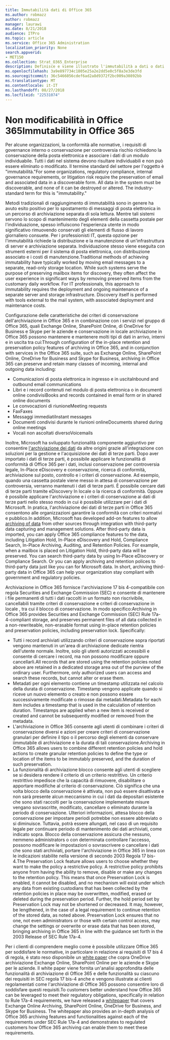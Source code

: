 ```yaml
---
title: Immutabilità dati di Office 365
ms.author: robmazz
author: robmazz
manager: laurawi
ms.date: 8/21/2018
audience: ITPro
ms.topic: article
ms.service: Office 365 Administration
localization_priority: None
search.appverid:
- MET150
ms.collection: Strat_O365_Enterprise
description: Definisce e viene illustrato l'immutabilità a dati o dati che devono essere individuabili e non può essere eliminato o modificato.
ms.openlocfilehash: 3a9e897734c1805e25a2e2dd5e0c5f8a3e3de3fd
ms.sourcegitcommit: 36c5466056cdef6ad2a8d9372f2bc009a30892bb
ms.translationtype: MT
ms.contentlocale: it-IT
ms.lasthandoff: 08/27/2018
ms.locfileid: "22531074"
---
```

# <a name="immutability-in-office-365"></a><span data-ttu-id="06ee4-103">Non modificabilità in Office 365</span><span class="sxs-lookup"><span data-stu-id="06ee4-103">Immutability in Office 365</span></span>
<span data-ttu-id="06ee4-p101">Per alcune organizzazioni, la conformità alle normative, i requisiti di governance interno o conservazione per controversia rischio richiedono la conservazione della posta elettronica e associare i dati di un modulo individuabile. Tutti i dati nel sistema devono risultare individuabili e non può essere eliminato o modificato. Il termine standard del settore per l'oggetto è "immutabilità."</span><span class="sxs-lookup"><span data-stu-id="06ee4-p101">For some organizations, regulatory compliance, internal governance requirements, or litigation risk require the preservation of email and associated data in a discoverable form. All data in the system must be discoverable, and none of it can be destroyed or altered. The industry-standard term for this is "immutability."</span></span> 

<span data-ttu-id="06ee4-p102">Metodi tradizionali di raggiungimento di immutabilità sono in genere ha avuto esito positivo per lo spostamento di messaggi di posta elettronica in un percorso di archiviazione separata di sola lettura. Mentre tali sistemi servono lo scopo di mantenimento degli elementi della cassetta postale per l'individuazione, spesso influiscono l'esperienza utente in modo significativo rimuovendo conservati gli elementi di flusso di lavoro giornaliero consuete. Per i professionisti IT, questa opzione per l'immutabilità richiede la distribuzione e la manutenzione di un'infrastruttura di server e archiviazione separata. Individuazione stesso viene eseguita con strumenti esterni per il sistema di posta elettronica, con distribuzione associato e i costi di manutenzione.</span><span class="sxs-lookup"><span data-stu-id="06ee4-p102">Traditional methods of achieving immutability have typically worked by moving email messages to a separate, read-only storage location. While such systems serve the purpose of preserving mailbox items for discovery, they often affect the user experience in significant ways by removing preserved items from the customary daily workflow. For IT professionals, this approach to immutability requires the deployment and ongoing maintenance of a separate server and storage infrastructure. Discovery itself is performed with tools external to the mail system, with associated deployment and maintenance costs.</span></span>

<span data-ttu-id="06ee4-111">Configurazione delle caratteristiche dei criteri di conservazione dell'archiviazione in Office 365 e in combinazione con i servizi nel gruppo di Office 365, quali Exchange Online, SharePoint Online, di OneDrive for Business e Skype per le aziende e conservazione in locale archiviazione in Office 365 possono mantenere e mantenere molti tipi di dati in arrivo, interni e in uscita tra cui:</span><span class="sxs-lookup"><span data-stu-id="06ee4-111">Through configuration of the in-place retention and preservation policy features of archiving in Office 365, and in conjunction with services in the Office 365 suite, such as Exchange Online, SharePoint Online, OneDrive for Business and Skype for Business, archiving in Office 365 can preserve and retain many classes of incoming, internal and outgoing data including:</span></span>
- <span data-ttu-id="06ee4-112">Comunicazioni di posta elettronica in ingresso e in uscita</span><span class="sxs-lookup"><span data-stu-id="06ee4-112">Inbound and outbound email communications</span></span>
- <span data-ttu-id="06ee4-113">Libri e i record contenuti nel modulo di posta elettronica o in documenti online condivisi</span><span class="sxs-lookup"><span data-stu-id="06ee4-113">Books and records contained in email form or in shared online documents</span></span>
- <span data-ttu-id="06ee4-114">Le convocazioni di riunione</span><span class="sxs-lookup"><span data-stu-id="06ee4-114">Meeting requests</span></span>
- <span data-ttu-id="06ee4-115">Fax</span><span class="sxs-lookup"><span data-stu-id="06ee4-115">Faxes</span></span>
- <span data-ttu-id="06ee4-116">Messaggi immediati</span><span class="sxs-lookup"><span data-stu-id="06ee4-116">Instant messages</span></span>
- <span data-ttu-id="06ee4-117">Documenti condivisi durante le riunioni online</span><span class="sxs-lookup"><span data-stu-id="06ee4-117">Documents shared during online meetings</span></span>
- <span data-ttu-id="06ee4-118">Vocali non ascoltati diverso</span><span class="sxs-lookup"><span data-stu-id="06ee4-118">Voicemails</span></span>

<span data-ttu-id="06ee4-p103">Inoltre, Microsoft ha sviluppato funzionalità componente aggiuntivo per consentire [l'archiviazione dei dati](https://support.office.com/article/Archiving-third-party-data-in-Office-365-0ce338d5-3666-4a18-86ab-c6910ff408cc) da altre origini grazie all'integrazione con soluzioni per la gestione e l'acquisizione dei dati di terze parti. Dopo aver importato i dati di terze parti, è possibile applicare le funzionalità di conformità di Office 365 per i dati, inclusi conservazione per controversia legale, In-Place eDiscovery e conservazione, ricerca di conformità, archiviazione sul posto, controllo e i criteri di conservazione. Ad esempio, quando una cassetta postale viene messo in attesa di conservazione per controversia, verranno mantenuti i dati di terze parti. È possibile cercare dati di terze parti tramite eDiscovery In locale o la ricerca di conformità. Oppure è possibile applicare l'archiviazione e i criteri di conservazione ai dati di terze parti nello stesso modo in cui è possibile utilizzare per i dati di Microsoft. In pratica, l'archiviazione dei dati di terze parti in Office 365 consentono alle organizzazioni garantire la conformità con criteri normativi e pubblico.</span><span class="sxs-lookup"><span data-stu-id="06ee4-p103">In addition, Microsoft has developed add-on features to allow [archiving of data](https://support.office.com/article/Archiving-third-party-data-in-Office-365-0ce338d5-3666-4a18-86ab-c6910ff408cc) from other sources through integration with third-party data capturing and management solutions. After third-party data is imported, you can apply Office 365 compliance features to the data, including Litigation Hold, In-Place eDiscovery and Hold, Compliance Search, In-Place Archiving, Auditing, and Retention Policies. For example, when a mailbox is placed on Litigation Hold, third-party data will be preserved. You can search third-party data by using In-Place eDiscovery or Compliance Search. Or you can apply archiving and retention polices to third-party data just like you can for Microsoft data. In short, archiving third-party data in Office 365 can help your organization stay compliant with government and regulatory policies.</span></span>

<span data-ttu-id="06ee4-p104">Archiviazione in Office 365 fornisce l'archiviazione 17 bis 4-compatibile con regola Securities and Exchange Commission (SEC) e consente di mantenere i file permanenti di tutti i dati raccolti in un formato non riscrivibile, cancellabili tramite criteri di conservazione e criteri di conservazione in locale , tra cui il blocco di conservazione. In modo specifico:</span><span class="sxs-lookup"><span data-stu-id="06ee4-p104">Archiving in Office 365 provides Securities and Exchange Commission (SEC) Rule 17a-4-compliant storage, and preserves permanent files of all data collected in a non-rewriteable, non-erasable format using in-place retention policies and preservation policies, including preservation lock. Specifically:</span></span>
- <span data-ttu-id="06ee4-p105">Tutti i record archiviati utilizzando criteri di conservazione sopra riportati vengono mantenuti in un'area di archiviazione dedicate rientra dell'utente normale. Inoltre, solo gli utenti autorizzati accessibili e consente di cercare i record, ma non possono modificare oppure cancellarli.</span><span class="sxs-lookup"><span data-stu-id="06ee4-p105">All records that are stored using the retention policies noted above are retained in a dedicated storage area out of the purview of the ordinary user. Furthermore, only authorized users can access and search these records, but cannot alter or erase them.</span></span>
- <span data-ttu-id="06ee4-p106">Metadati per ogni elemento contiene un timestamp utilizzata nel calcolo della durata di conservazione. Timestamp vengono applicate quando si riceve un nuovo elemento o creato e non possono essere successivamente modificate o rimosse dai metadati.</span><span class="sxs-lookup"><span data-stu-id="06ee4-p106">Metadata for each item includes a timestamp that is used in the calculation of retention duration. Timestamps are applied when a new item is received or created and cannot be subsequently modified or removed from the metadata.</span></span>
- <span data-ttu-id="06ee4-131">L'archiviazione in Office 365 consente agli utenti di combinare i criteri di conservazione diversi e azioni per creare criteri di conservazione granulari per definire il tipo o il percorso degli elementi da conservare iimmutabile di archiviazione e la durata di tali conservazione.</span><span class="sxs-lookup"><span data-stu-id="06ee4-131">Archiving in Office 365 allows users to combine different retention policies and hold actions to create granular retention policies to define the type or location of the items to be immutably preserved, and the duration of such preservation.</span></span>
- <span data-ttu-id="06ee4-p107">La funzionalità di archiviazione blocco consente agli utenti di scegliere se si desidera rendere il criterio di un criterio restrittivo. Un criterio restrittivo impedisce che la capacità di rimuovere, disabilitare o apportare modifiche al criterio di conservazione. Ciò significa che una volta blocco della conservazione è attivata, non può essere disattivata e non sarà presente alcun meccanismo in cui i dati da depositari esistente che sono stati raccolti per la conservazione implementate misure vengano sovrascritte, modificato, cancellare o eliminato durante la periodo di conservazione. Ulteriori informazioni, attesa blocco della conservazione per impostare periodi potrebbe non essere abbreviato o si diminuisce. Tuttavia, potrà essere allungati, nel caso di un requisito legale per continuare periodo di mantenimento dei dati archiviati, come indicato sopra. Blocco della conservazione assicura che nessuno, nemmeno administrators o con determinata controllare l'accesso, possono modificare le impostazioni o sovrascrivere o cancellare i dati che sono stati archiviati, portare l'archiviazione in Office 365 in linea con le indicazioni stabilite nella versione di secondo 2003 Regola 17 bis-4.</span><span class="sxs-lookup"><span data-stu-id="06ee4-p107">The Preservation Lock feature allows users to choose whether they want to make the policy a restrictive policy. A restrictive policy prohibits anyone from having the ability to remove, disable or make any changes to the retention policy. This means that once Preservation Lock is enabled, it cannot be disabled, and no mechanism will exist under which any data from existing custodians that has been collected by the retention policies in place may be overwritten, modified, erased or deleted during the preservation period. Further, the hold period set by Preservation Lock may not be shortened or decreased. It may, however, be lengthened, in the case of a legal requirement to continue retention of the stored data, as noted above. Preservation Lock ensures that no one, not even administrators or those with certain control access, may change the settings or overwrite or erase data that has been stored, bringing archiving in Office 365 in line with the guidance set forth in the 2003 Release of SEC Rule 17a-4.</span></span>

<span data-ttu-id="06ee4-p108">Per i clienti di comprendere meglio come è possibile utilizzare Office 365 per soddisfare le normative, in particolare in relazione ai requisiti di 17 bis 4 di regola, è stato reso disponibile un [white paper](https://go.microsoft.com/fwlink/?linkid=830440) che copra OneDrive archiviazione Exchange Online, SharePoint Online per le aziende e Skype per le aziende. Il white paper viene fornita un'analisi approfondita delle funzionalità di archiviazione di Office 365 e delle funzionalità su ciascuno dei requisiti in SEC regola 17 bis-4 anche e vengono illustrate ai clienti regolamentati come l'archiviazione di Office 365 possono consentire loro di soddisfare questi requisiti.</span><span class="sxs-lookup"><span data-stu-id="06ee4-p108">To customers better understand how Office 365 can be leveraged to meet their regulatory obligations, specifically in relation to Rule 17a-4 requirements, we have released a [whitepaper](https://go.microsoft.com/fwlink/?linkid=830440) that covers Exchange Online Archiving, SharePoint Online, OneDrive for Business, and Skype for Business. The whitepaper also provides an in-depth analysis of Office 365 archiving features and functionalities against each of the requirements under SEC Rule 17a-4 and demonstrates to regulated customers how Office 365 archiving can enable them to meet these requirements.</span></span>